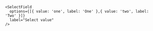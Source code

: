     <SelectField
      options={[{ value: 'one', label: 'One' },{ value: 'two', label: 'Two' }]} 
      label="Select value"
    />